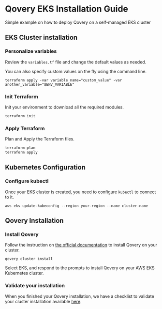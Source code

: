 # Qovery EKS Installation Guide

Simple example on how to deploy Qovery on a self-managed EKS cluster

## EKS Cluster installation

### Personalize variables

Review the `variables.tf` file and change the default values as needed.

You can also specify custom values on the fly using the command line.

```shell
terraform apply -var variable_name="custom_value" -var another_variable="$ENV_VARIABLE"
```

### Init Terraform

Init your environment to download all the required modules.

```bash
terraform init
```

### Apply Terraform

Plan and Apply the Terraform files.

```bash
terraform plan
terraform apply
```

## Kubernetes Configuration

### Configure kubectl

Once your EKS cluster is created, you need to configure `kubectl` to connect to it.

```shell
aws eks update-kubeconfig --region your-region --name cluster-name
```

## Qovery Installation

### Install Qovery

Follow the instruction on [the official documentation](https://hub.qovery.com/docs/getting-started/install-qovery/aws/self-managed-cluster/) to install Qovery on your cluster.

```shell
qovery cluster install
```

Select EKS, and respond to the prompts to install Qovery on your AWS EKS Kubernetes cluster.

### Validate your installation

When you finished your Qovery installation, we have a checklist to validate your cluster installation available [here](https://hub.qovery.com/docs/getting-started/install-qovery/kubernetes/validate-installation/).
